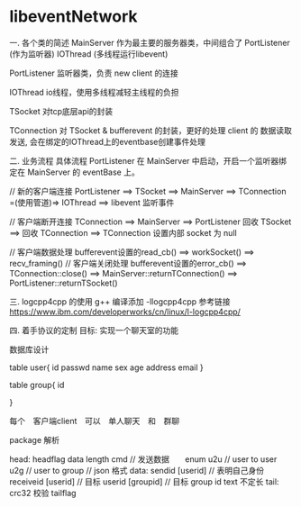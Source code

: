 # libeventNetwork


一. 各个类的简述
MainServer
作为最主要的服务器类，中间组合了 PortListener (作为监听器) IOThread (多线程运行libevent)

PortListener
监听器类，负责 new client 的连接

IOThread
io线程，使用多线程减轻主线程的负担 

TSocket
对tcp底层api的封装

TConnection
对 TSocket & bufferevent 的封装，更好的处理 client 的 数据读取发送, 会在绑定的IOThread上的eventbase创建事件处理


二. 业务流程
具体流程
PortListener 在 MainServer 中启动，开启一个监听器绑定在 MainServer 的 eventBase 上。

// 新的客户端连接
PortListener  ==>  TSocket  ==>  MainServer ==> TConnection  =(使用管道)=>  IOThread  ==>  libevent 监听事件

// 客户端断开连接
TConnection  ==>  MainServer  ==>  PortListener 回收 TSocket
                              ==>  回收 TConnection
                              ==>  TConnection  设置内部 socket 为 null

// 客户端数据处理
bufferevent设置的read_cb()   ==>  workSocket()  ==>  recv_framing()
// 客户端关闭处理
bufferevent设置的error_cb()  ==>  TConnection::close()  ==>  MainServer::returnTConnection()  ==>  PortListener::returnTSocket()

三. logcpp4cpp 的使用
g++ 编译添加 -llogcpp4cpp
参考链接
https://www.ibm.com/developerworks/cn/linux/l-logcpp4cpp/


四. 着手协议的定制
目标: 实现一个聊天室的功能

数据库设计

table user{
    id
    passwd
    name
    sex
    age
    address
    email
}

table group{
    id
    
}


每个　客户端client　可以　单人聊天　和　群聊

package 解析

head:
    headflag
    data length
    cmd         // 发送数据　　enum 
    u2u         // user to user
    u2g         // user to group
// json 格式
data:
    sendid
        [userid]            // 表明自己身份
    receiveid
        [userid]            // 目标 userid
        [groupid]           // 目标 group id
    text
        不定长
tail:
    crc32 校验
    tailflag